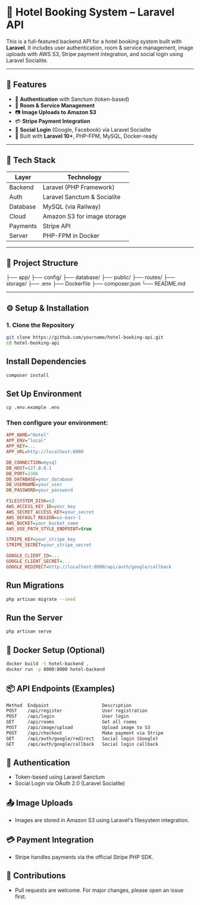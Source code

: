 # 🏨 Hotel Booking System – Laravel API

This is a full-featured backend API for a hotel booking system built with **Laravel**. It includes user authentication, room & service management, image uploads with AWS S3, Stripe payment integration, and social login using Laravel Socialite.

---

## 🚀 Features

- 🔐 **Authentication** with Sanctum (token-based)
- 🏨 **Room & Service Management**
- 📷 **Image Uploads to Amazon S3**
- 💳 **Stripe Payment Integration**
- 🔗 **Social Login** (Google, Facebook) via Laravel Socialite
- 🔧 Built with **Laravel 10+**, PHP-FPM, MySQL, Docker-ready

---

## 🧰 Tech Stack

| Layer      | Technology                          |
|------------|--------------------------------------|
| Backend    | Laravel (PHP Framework)              |
| Auth       | Laravel Sanctum & Socialite          |
| Database   | MySQL (via Railway)                  |
| Cloud      | Amazon S3 for image storage          |
| Payments   | Stripe API                           |
| Server     | PHP-FPM in Docker                    |

---

## 📂 Project Structure

├── app/
├── config/
├── database/
├── public/
├── routes/
├── storage/
├── .env
├── Dockerfile
├── composer.json
└── README.md

---

## ⚙️ Setup & Installation

### 1. Clone the Repository

```bash
git clone https://github.com/yourname/hotel-booking-api.git
cd hotel-booking-api
```

## Install Dependencies
```bash
composer install
```

## Set Up Environment
```bash
cp .env.example .env
```

### Then configure your environment:
```ini
APP_NAME="Hotel"
APP_ENV="local"
APP_KEY=...
APP_URL=http://localhost:8000

DB_CONNECTION=mysql
DB_HOST=127.0.0.1
DB_PORT=3306
DB_DATABASE=your_database
DB_USERNAME=your_user
DB_PASSWORD=your_password

FILESYSTEM_DISK=s3
AWS_ACCESS_KEY_ID=your_key
AWS_SECRET_ACCESS_KEY=your_secret
AWS_DEFAULT_REGION=us-east-1
AWS_BUCKET=your_bucket_name
AWS_USE_PATH_STYLE_ENDPOINT=true

STRIPE_KEY=your_stripe_key
STRIPE_SECRET=your_stripe_secret

GOOGLE_CLIENT_ID=...
GOOGLE_CLIENT_SECRET=...
GOOGLE_REDIRECT=http://localhost:8000/api/auth/google/callback
```

## Run Migrations
```bash
php artisan migrate --seed
```

## Run the Server
```bash
php artisan serve
```

## 🐳 Docker Setup (Optional)
```bash
docker build -t hotel-backend .
docker run -p 8000:8000 hotel-backend
```

## 📦 API Endpoints (Examples)

```bash
Method	Endpoint	                Description
POST	/api/register	            User registration
POST	/api/login	                User login
GET	    /api/rooms	                Get all rooms
POST	/api/image/upload	        Upload image to S3
POST	/api/checkout	            Make payment via Stripe
GET	    /api/auth/google/redirect	Social login (Google)
GET	    /api/auth/google/callback	Social login callback
```

## 🔐 Authentication
- Token-based using Laravel Sanctum
- Social Login via OAuth 2.0 (Laravel Socialite)

## 📤 Image Uploads
- Images are stored in Amazon S3 using Laravel's filesystem integration.

## 💳 Payment Integration
- Stripe handles payments via the official Stripe PHP SDK.

## 🤝 Contributions
- Pull requests are welcome. For major changes, please open an issue first.

